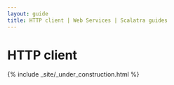 ```yaml
---
layout: guide
title: HTTP client | Web Services | Scalatra guides
---
```


<div class="page-header">
  <h1>HTTP client</h1>
</div>

{% include _site/_under_construction.html %}